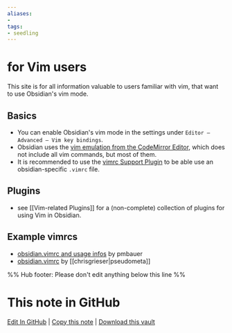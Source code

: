 ```yaml
---
aliases: 
- 
tags:
- seedling
---
```


# for Vim users

This site is for all information valuable to users familiar with vim, that want to use Obsidian's vim mode. 

## Basics
- You can enable Obsidian's vim mode in the settings under `Editor – Advanced – Vim key bindings`.
- Obsidian uses the [vim emulation from the CodeMirror Editor](https://github.com/replit/codemirror-vim), which does not include all vim commands, but most of them.
- It is recommended to use the [vimrc Support Plugin](https://obsidian.md/plugins?id=obsidian-vimrc-support) to be able use an obsidian-specific `.vimrc` file.

## Plugins
- see [[Vim-related Plugins]] for a (non-complete) collection of plugins for using Vim in Obsidian.

## Example vimrcs
- [obsidian.vimrc and usage infos](https://bauer.codes/notes/Obsidian#Obsidian+vim+window+controls) by pmbauer
- [obsidian.vimrc](https://github.com/chrisgrieser/.config/blob/41a9e915ec0b299084cf58f4265fb2f3a39e4643/obsidian/obsidian-vimrc.vim) by [[chrisgrieser|pseudometa]]

%% Hub footer: Please don't edit anything below this line %%

# This note in GitHub

<span class="git-footer">[Edit In GitHub](https://github.dev/obsidian-community/obsidian-hub/blob/main/04%20-%20Guides%2C%20Workflows%2C%20%26%20Courses/for%20Vim%20users.md "git-hub-edit-note") | [Copy this note](https://raw.githubusercontent.com/obsidian-community/obsidian-hub/main/04%20-%20Guides%2C%20Workflows%2C%20%26%20Courses/for%20Vim%20users.md "git-hub-copy-note") | [Download this vault](https://github.com/obsidian-community/obsidian-hub/archive/refs/heads/main.zip "git-hub-download-vault") </span>
